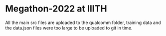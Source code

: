 # Megathon-2022 at IIITH
All the main src files are uploaded to the qualcomm folder, training data and the data.json files were too large to be uploaded to git in time.
